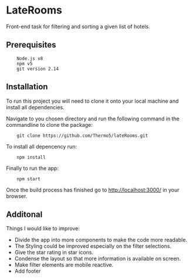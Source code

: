 # LateRooms
Front-end task for filtering and sorting a given list of hotels.

## Prerequisites

```
    Node.js v8
    npm v5
    git version 2.14
```
## Installation
To run this project you will need to clone it onto your local machine and install all dependencies.

Navigate to you chosen directory and run the following command in the commandline to clone the package:
```
    git clone https://github.com/Thermo5/lateRooms.git
```

To install all depencency run:
```
    npm install
```

Finally to run the app:
```
    npm start
```
Once the build process has finished go to [http://localhost:3000/](http://localhost:3000/) in your browser.

## Additonal
Things I would like to improve:
  * Divide the app into more components to make the code more readable.
  * The Styling could be improved especially on the filter selections.
  * Give the star rating in star icons.
  * Condense the layout so that more information is available on screen.
  * Make filter elements are mobile reactive.
  * Add footer


